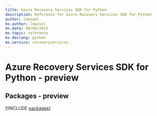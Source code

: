 ```yaml
---
title: Azure Recovery Services SDK for Python
description: Reference for Azure Recovery Services SDK for Python
author: lmazuel
ms.author: lmazuel
ms.data: 08/04/2023
ms.topic: reference
ms.devlang: python
ms.service: recoveryservices
---
```

# Azure Recovery Services SDK for Python - preview
## Packages - preview
[!INCLUDE [packages](recovery-services-index.md)]